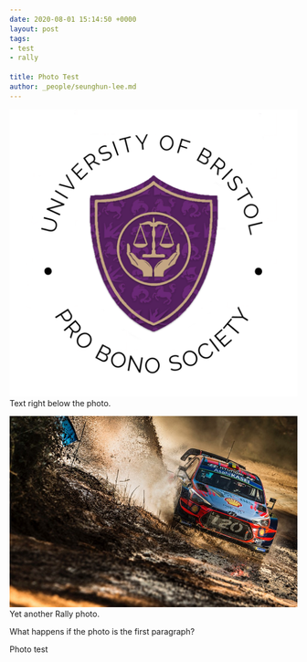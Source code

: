 ```yaml
---
date: 2020-08-01 15:14:50 +0000
layout: post
tags:
- test
- rally
 
title: Photo Test
author: _people/seunghun-lee.md
---
```

![](/uploads/pro_bono_logo.png)
Text right below the photo.

![](/uploads/rallye-de-catalogne-wrc-2019-16.jpg)
Yet another Rally photo.

What happens if the photo is the first paragraph?

Photo test
